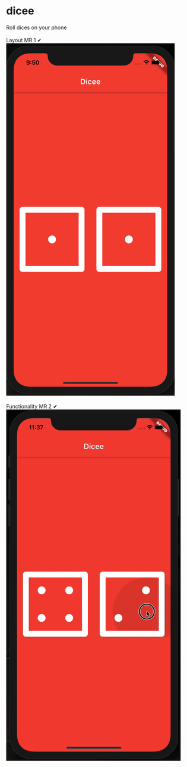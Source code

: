 # dicee

Roll dices on your phone
<br />
<br /> Layout MR 1 ✔
<br />
<img src="readme/mr1.png">
<br />
<br /> Functionality MR 2 ✔
<br />
<img src="readme/mr2.gif">
